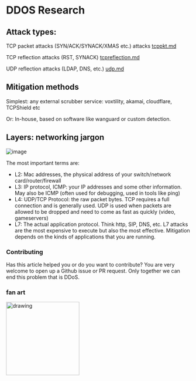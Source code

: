 # DDOS Research

## Attack types:

TCP packet attacks (SYN/ACK/SYNACK/XMAS etc.) attacks [tcppkt.md](https://github.com/NoMoreDDoS/Research/blob/main/tcppkt.md)

TCP reflection attacks (RST, SYNACK) [tcpreflection.md](https://github.com/NoMoreDDoS/Research/blob/main/tcpreflection.md)

UDP reflection attacks (LDAP, DNS, etc.) [udp.md](https://github.com/NoMoreDDoS/Research/blob/main/udp.md)

## Mitigation methods
Simplest: any external scrubber service: voxtility, akamai, cloudflare, TCPShield etc

Or: In-house, based on software like wanguard or custom detection.

## Layers: networking jargon
![image](https://micrium.com/wp-content/uploads/2014/03/OSI-Seven-Layer-Model.png)

The most important terms are:
- L2: Mac addresses, the physical address of your switch/network card/router/firewall
- L3: IP protocol, ICMP: your IP addresses and some other information. May also be ICMP (often used for debugging, used in tools like ping)
- L4: UDP/TCP Protocol: the raw packet bytes. TCP requires a full connection and is generally used. UDP is used when packets are allowed to be dropped and need to come as fast as quickly (video, gameservers)
- L7: The actual application protocol. Think http, SIP, DNS, etc. L7 attacks are the most expensive to execute but also the most effective. Mitigation depends on the kinds of applications that you are running.


### Contributing
Has this article helped you or do you want to contribute? You are very welcome to open up a Github issue or PR request. Only together we can end this problem that is DDoS.

### fan art
<img src="https://cdn.discordapp.com/attachments/739789516247924746/865210032324739073/CRASHS_GUIDE_1.png" alt="drawing" width="200"/>
